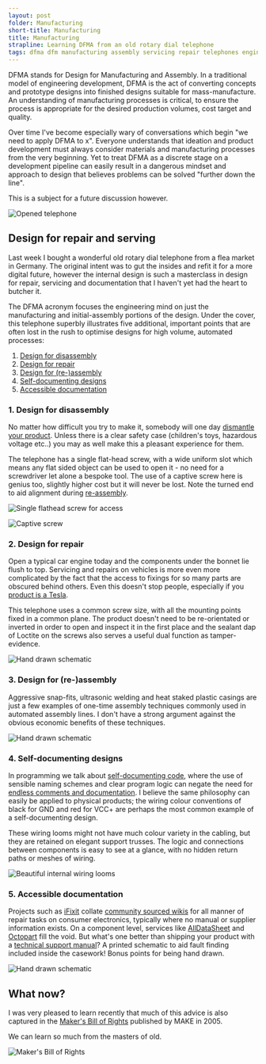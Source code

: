 ```yaml
---
layout: post
folder: Manufacturing
short-title: Manufacturing
title: Manufacturing
strapline: Learning DFMA from an old rotary dial telephone 
tags: dfma dfm manufacturing assembly servicing repair telephones engineering
---
```


DFMA stands for Design for Manufacturing and Assembly. In a traditional model of engineering development, DFMA is the act of converting concepts and prototype designs into finished designs suitable for mass-manufacture. An understanding of manufacturing processes is critical, to ensure the process is appropriate for the desired production volumes, cost target and quality.

Over time I've become especially wary of conversations which begin "we need to apply DFMA to x". Everyone understands that ideation and product development must always consider materials and manufacturing processes from the very beginning. Yet to treat DFMA as a discrete stage on a development pipeline can easily result in a dangerous mindset and approach to design that believes problems can be solved "further down the line".

This is a subject for a future discussion however.

![Opened telephone](/images/posts/Manufacturing/outside.jpg)

## Design for repair and serving ##

Last week I bought a wonderful old rotary dial telephone from a flea market in Germany. The original intent was to gut the insides and refit it for a more digital future, however the internal design is such a masterclass in design for repair, servicing and documentation that I haven't yet had the heart to butcher it. 

The DFMA acronym focuses the engineering mind on just the manufacturing and initial-assembly portions of the design. Under the cover, this telephone superbly illustrates five additional, important points that are often lost in the rush to optimise designs for high volume, automated processes: 

1. [Design for disassembly](#1-design-for-disassembly)
2. [Design for repair](#2-design-for-repair)
3. [Design for (re-)assembly](#3-design-for-re-assembly)
4. [Self-documenting designs](#4-self-documenting-designs)
5. [Accessible documentation](#5-accessible-documentation)

### 1. Design for disassembly ###

No matter how difficult you try to make it, somebody will one day [dismantle your product](http://www.nightscout.info/). Unless there is a clear safety case (children's toys, hazardous voltage etc..) you may as well make this a pleasant experience for them.

The telephone has a single flat-head screw, with a wide uniform slot which means any flat sided object can be used to open it - no need for a screwdriver let alone a bespoke tool. The use of a captive screw here is genius too, slightly higher cost but it will never be lost. Note the turned end to aid alignment during [re-assembly](#5-design-for-re-assembly).

![Single flathead screw for access](/images/posts/Manufacturing/access.jpg)

![Captive screw](/images/posts/Manufacturing/screw.jpg)

### 2. Design for repair ###

Open a typical car engine today and the components under the bonnet lie flush to top. Servicing and repairs on vehicles is more even more complicated by the fact that the access to fixings for so many parts are obscured behind others. Even this doesn't stop people, especially if you [product is a Tesla](https://www.youtube.com/watch?v=NuAMczraBIM).

This telephone uses a common screw size, with all the mounting points fixed in a common plane. The product doesn't need to be re-orientated or inverted in order to open and inspect it in the first place and the sealant dap of Loctite on the screws also serves a useful dual function as tamper-evidence.

![Hand drawn schematic](/images/posts/Manufacturing/insides.jpg)

### 3. Design for (re-)assembly ###

Aggressive snap-fits, ultrasonic welding and heat staked plastic casings are just a few examples of one-time assembly techniques commonly used in automated assembly lines. I don't have a strong argument against the obvious economic benefits of these techniques.   

![Hand drawn schematic](/images/posts/Manufacturing/open.jpg)

### 4. Self-documenting designs ###

In programming we talk about [self-documenting code](https://www.amazon.com/Clean-Code-Handbook-Software-Craftsmanship/dp/0132350882), where the use of sensible naming schemes and clear program logic can negate the need for [endless comments and documentation](http://thedailywtf.com/articles/CodeThatDocumentsItselfSoWellItDoesNotNeedComments). I believe the same philosophy can easily be applied to physical products; the wiring colour conventions of black for GND and red for VCC+ are perhaps the most common example of a self-documenting design.

These wiring looms might not have much colour variety in the cabling, but they are retained on elegant support trusses. The logic and connections between components is easy to see at a glance, with no hidden return paths or meshes of wiring.

![Beautiful internal wiring looms](/images/posts/Manufacturing/wiring.jpg)

### 5. Accessible documentation ###

Projects such as [iFixit](https://www.ifixit.com/) collate [community sourced wikis](https://www.youtube.com/watch?v=dMwLUnd_ydI) for all manner of repair tasks on consumer electronics, typically where no manual or supplier information exists. On a component level, services like [AllDataSheet](https://www.alldatasheet.com/) and [Octopart](https://octopart.com/) fill the void. But what's one better than shipping your product with a [technical support manual](https://archive.org/details/computermanuals)? A printed schematic to aid fault finding included inside the casework! Bonus points for being hand drawn.

![Hand drawn schematic](/images/posts/Manufacturing/label.jpg)

## What now?

I was very pleased to learn recently that much of this advice is also captured in the [Maker's Bill of Rights](https://cdn.makezine.com/make/MAKERS_RIGHTS.pdf) published by MAKE in 2005. 

We can learn so much from the masters of old.

![Maker's Bill of Rights](/images/posts/Manufacturing/makers-rights.jpg)